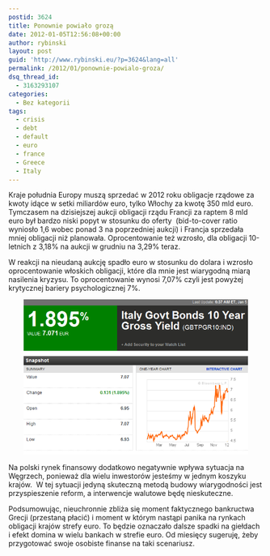 ```yaml
---
postid: 3624
title: Ponownie powiało grozą
date: 2012-01-05T12:56:08+00:00
author: rybinski
layout: post
guid: 'http://www.rybinski.eu/?p=3624&lang=all'
permalink: /2012/01/ponownie-powialo-groza/
dsq_thread_id:
  - 3163293107
categories:
  - Bez kategorii
tags:
  - crisis
  - debt
  - default
  - euro
  - france
  - Greece
  - Italy
---
```

Kraje południa Europy muszą sprzedać w 2012 roku obligacje rządowe za kwoty idące w setki miliardów euro, tylko Włochy za kwotę 350 mld euro. Tymczasem na dzisiejszej aukcji obligacji rządu Francji za raptem 8 mld euro był bardzo niski popyt w stosunku do oferty  (bid-to-cover ratio wyniosło 1,6 wobec ponad 3 na poprzedniej aukcji) i Francja sprzedała mniej obligacji niż planowała. Oprocentowanie też wzrosło, dla obligacji 10-letnich z 3,18% na aukcji w grudniu na 3,29% teraz.

W reakcji na nieudaną aukcję spadło euro w stosunku do dolara i wzrosło oprocentowanie włoskich obligacji, które dla mnie jest wiarygodną miarą nasilenia kryzysu. To oprocentowanie wynosi 7,07% czyli jest powyżej krytycznej bariery psychologicznej 7%.

<p style="text-align: center;">
  <img class="aligncenter size-full wp-image-3625" title="italy_10y_bonds_5_01_12" src="/uploads/italy_10y_bonds_5_01_12.png" alt="italy_10y_bonds_5_01_12" width="444" height="306" />
</p>

<p style="text-align: left;">
  Na polski rynek finansowy dodatkowo negatywnie wpływa sytuacja na Węgrzech, ponieważ dla wielu inwestorów jesteśmy w jednym koszyku krajów.  W tej sytuacji jedyną skuteczną metodą budowy wiarygodności jest przyspieszenie reform, a interwencje walutowe będę nieskuteczne.
</p>

<p style="text-align: left;">
  Podsumowując, nieuchronnie zbliża się moment faktycznego bankructwa Grecji (przestaną płacić) i moment w którym nastąpi panika na rynkach obligacji krajów strefy euro. To będzie oznaczało dalsze spadki na giełdach i efekt domina w wielu bankach w strefie euro. Od miesięcy sugeruję, żeby przygotować swoje osobiste finanse na taki scenariusz.
</p>
